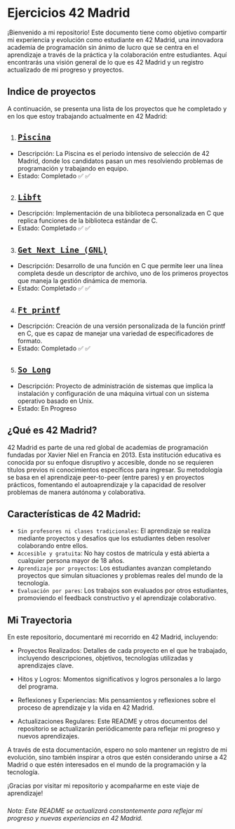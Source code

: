 
# Ejercicios 42 Madrid 

¡Bienvenido a mi repositorio! Este documento tiene como objetivo compartir mi experiencia y evolución como estudiante en 42 Madrid, una innovadora academia de programación sin ánimo de lucro que se centra en el aprendizaje a través de la práctica y la colaboración entre estudiantes. Aquí encontrarás una visión general de lo que es 42 Madrid y un registro actualizado de mi progreso y proyectos.


## Indice de proyectos

A continuación, se presenta una lista de los proyectos que he completado y en los que estoy trabajando actualmente en 42 Madrid:

1. ## [`Piscina`](https://github.com/KevsCha/42mad/tree/main/Piscina)

- Descripción: La Piscina es el periodo intensivo de selección de 42 Madrid, donde los candidatos pasan un mes resolviendo problemas de programación y trabajando en equipo.
- Estado: Completado :white_check_mark: :white_check_mark:

2. ## [`Libft`](https://github.com/KevsCha/Libft.h)

- Descripción: Implementación de una biblioteca personalizada en C que replica funciones de la biblioteca estándar de C.
- Estado: Completado :white_check_mark: :white_check_mark:

3. ## [`Get Next Line (GNL)`](https://github.com/KevsCha/Get_Next_Line) 

- Descripción: Desarrollo de una función en C que permite leer una línea completa desde un descriptor de archivo, uno de los primeros proyectos que maneja la gestión dinámica de memoria.
- Estado: Completado :white_check_mark: :white_check_mark:

4. ## [`Ft_printf`](https://github.com/KevsCha/Printf_42) 

- Descripción: Creación de una versión personalizada de la función printf en C, que es capaz de manejar una variedad de especificadores de formato.
- Estado: Completado :white_check_mark: :white_check_mark:
5. ## [`So_Long`](https://github.com/KevsCha/so_long) 

- Descripción: Proyecto de administración de sistemas que implica la instalación y configuración de una máquina virtual con un sistema operativo basado en Unix.
- Estado: En Progreso


## ¿Qué es 42 Madrid?
42 Madrid es parte de una red global de academias de programación fundadas por Xavier Niel en Francia en 2013. Esta institución educativa es conocida por su enfoque disruptivo y accesible, donde no se requieren títulos previos ni conocimientos específicos para ingresar. Su metodología se basa en el aprendizaje peer-to-peer (entre pares) y en proyectos prácticos, fomentando el autoaprendizaje y la capacidad de resolver problemas de manera autónoma y colaborativa.

## Características de 42 Madrid:
- `Sin profesores ni clases tradicionales`: El aprendizaje se realiza mediante proyectos y desafíos que los estudiantes deben resolver colaborando entre ellos.
- `Accesible y gratuita`: No hay costos de matrícula y está abierta a cualquier persona mayor de 18 años.
- `Aprendizaje por proyectos`: Los estudiantes avanzan completando proyectos que simulan situaciones y problemas reales del mundo de la tecnología.
- `Evaluación por pares`: Los trabajos son evaluados por otros estudiantes, promoviendo el feedback constructivo y el aprendizaje colaborativo.

## Mi Trayectoria
En este repositorio, documentaré mi recorrido en 42 Madrid, incluyendo:

- Proyectos Realizados: Detalles de cada proyecto en el que he trabajado, incluyendo descripciones, objetivos, tecnologías utilizadas y aprendizajes clave.

- Hitos y Logros: Momentos significativos y logros personales a lo largo del programa.
- Reflexiones y Experiencias: Mis pensamientos y reflexiones sobre el proceso de aprendizaje y la vida en 42 Madrid.

- Actualizaciones Regulares: Este README y otros documentos del repositorio se actualizarán periódicamente para reflejar mi progreso y nuevos aprendizajes.

A través de esta documentación, espero no solo mantener un registro de mi evolución, sino también inspirar a otros que estén considerando unirse a 42 Madrid o que estén interesados en el mundo de la programación y la tecnología.

¡Gracias por visitar mi repositorio y acompañarme en este viaje de aprendizaje!

###
*Nota: Este README se actualizará constantemente para reflejar mi progreso y nuevas experiencias en 42 Madrid.*
